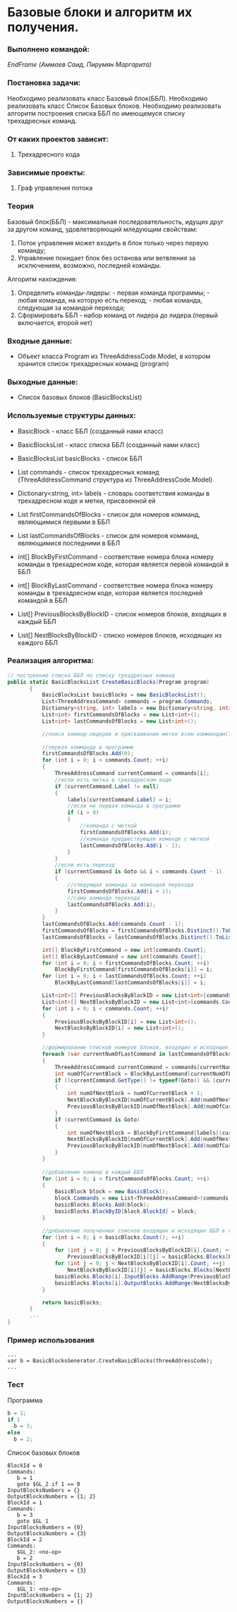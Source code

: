 # Базовые блоки и алгоритм их получения.

### Выполнено командой:
*EndFrame (Аммаев Саид,  Пирумян Маргарита)*

### Постановка задачи:
Необходимо реализовать класс Базовый блок(ББЛ).
Необходимо реализовать класс Список Базовых блоков.
Необходимо реализовать алгоритм построения списка ББЛ по имеющемуся списку трехадресных команд.

### От каких проектов зависит:
1. Трехадресного кода 

### Зависимые проекты:
1. Граф управления потока

### Теория
Базовый блок(ББЛ) - максимальная последовательность, идущих друг за другом команд, удовлетворяющий мледующим свойствам:
1. Поток управления может входить в блок только через первую команду;
2. Управление покидает блок без останова или ветвления за исключением, возможно, последней команды.

Алгоритм нахождения:
1. Определить команды-лидеры:
        - первая команда программы;
        - любая команда, на которую есть переход;
        - любая команда, следующая за командой перехода;
2. Сформировать ББЛ - набор команд от лидера до лидера.(первый включается, второй нет)

### Входные данные:
 - Объект класса Program из ThreeAddressCode.Model, в котором хранится список трехадресных команд (program)

### Выходные данные:
 - Список базовых блоков (BasicBlocksList)

 ### Используемые структуры данных:
 - BasicBlock - класс ББЛ (созданный нами класс)
 - BasicBlocksList - класс списка ББЛ (созданный нами класс)
 
 - BasicBlocksList basicBlocks - список ББЛ
 - List<ThreeAddressCommand> commands - список трехадресных команд (ThreeAddressCommand структура из ThreeAddressCode.Model)
 - Dictionary<string, int> labels - словарь соответствия команды в трехадресном коде и метки, присвоенной ей
 - List<int> firstCommandsOfBlocks  - список для номеров комманд, являющимися первыми в ББЛ
 - List<int> lastCommandsOfBlocks - список для номеров комманд, являющимися последними в ББЛ
 - int[] BlockByFirstCommand - соответствие номера блока номеру команды в трехадресном коде, которая является первой командой в ББЛ 
 - int[] BlockByLastCommand - соответствие номера блока номеру команды в трехадресном коде, которая является последней командой в ББЛ
 - List<int>[] PreviousBlocksByBlockID - список номеров блоков, входящих в каждый ББЛ
 - List<int>[] NextBlocksByBlockID - списко номеров блоков, исходящих из каждого ББЛ
            
 ### Реализация алгоритма:

 ``` C#
 // построение списка ББЛ по списку трхадресных команд
public static BasicBlocksList CreateBasicBlocks(Program program)
        {
            BasicBlocksList basicBlocks = new BasicBlocksList();
            List<ThreeAddressCommand> commands = program.Commands;
            Dictionary<string, int> labels = new Dictionary<string, int>();
            List<int> firstCommandsOfBlocks = new List<int>(); 
            List<int> lastCommandsOfBlocks = new List<int>();

            //поиск команд-лидеров и присваивание меток всем коммандам(labels) 
            
            //первая комманда в программе
            firstCommandsOfBlocks.Add(0);
            for (int i = 0; i < commands.Count; ++i)
            {
                ThreeAddressCommand currentCommand = commands[i];
                //если есть метка в трехадресном коде
                if (currentCommand.Label != null)
                {
                    labels[currentCommand.Label] = i;
                    //если не первая команда в программе
                    if (i > 0)
                    {
                        //команда с меткой
                        firstCommandsOfBlocks.Add(i);
                        //команда предшествующая команде с меткой
                        lastCommandsOfBlocks.Add(i - 1);
                    }
                }
                //если есть переход
                if (currentCommand is Goto && i < commands.Count - 1)
                {
                    //следующая команда за командой перехода
                    firstCommandsOfBlocks.Add(i + 1);
                    //сама команда перехода
                    lastCommandsOfBlocks.Add(i);
                }
            }
            lastCommandsOfBlocks.Add(commands.Count - 1);
            firstCommandsOfBlocks = firstCommandsOfBlocks.Distinct().ToList();
            lastCommandsOfBlocks = lastCommandsOfBlocks.Distinct().ToList();

            int[] BlockByFirstCommand = new int[commands.Count];
            int[] BlockByLastCommand = new int[commands.Count];
            for (int i = 0; i < firstCommandsOfBlocks.Count; ++i)
                BlockByFirstCommand[firstCommandsOfBlocks[i]] = i;
            for (int i = 0; i < lastCommandsOfBlocks.Count; ++i)
                BlockByLastCommand[lastCommandsOfBlocks[i]] = i;

            List<int>[] PreviousBlocksByBlockID = new List<int>[commands.Count];
            List<int>[] NextBlocksByBlockID = new List<int>[commands.Count];
            for (int i = 0; i < commands.Count; ++i)
            {
                PreviousBlocksByBlockID[i] = new List<int>();
                NextBlocksByBlockID[i] = new List<int>();
            }

            //формирование списков номеров блоков, входящих и исходящих из каждого ББЛ
            foreach (var currentNumOfLastCommand in lastCommandsOfBlocks)
            {
                ThreeAddressCommand currentCommand = commands[currentNumOfLastCommand];
                int numOfCurrentBlock = BlockByLastCommand[currentNumOfLastCommand];
                if ((currentCommand.GetType() != typeof(Goto)) && (currentNumOfLastCommand < commands.Count - 1))
                {
                    int numOfNextBlock = numOfCurrentBlock + 1;
                    NextBlocksByBlockID[numOfCurrentBlock].Add(numOfNextBlock);
                    PreviousBlocksByBlockID[numOfNextBlock].Add(numOfCurrentBlock);
                }
                if (currentCommand is Goto)
                {
                    int numOfNextBlock = BlockByFirstCommand[labels[(currentCommand as Goto).GotoLabel]];
                    NextBlocksByBlockID[numOfCurrentBlock].Add(numOfNextBlock);
                    PreviousBlocksByBlockID[numOfNextBlock].Add(numOfCurrentBlock);
                }
            }
            
            //добавление команд в каждый ББЛ
            for (int i = 0; i < firstCommandsOfBlocks.Count; ++i)
            {
                BasicBlock block = new BasicBlock();
                block.Commands = new List<ThreeAddressCommand>(commands.Take(lastCommandsOfBlocks[i] + 1).Skip(firstCommandsOfBlocks[i]).ToList());
                basicBlocks.Blocks.Add(block);
                basicBlocks.BlockByID[block.BlockId] = block;
            }

            //добавление полученных списков входящих и исходящих ББЛ в каждый блок
            for (int i = 0; i < basicBlocks.Count(); ++i)
            {
                for (int j = 0; j < PreviousBlocksByBlockID[i].Count; ++j)
                    PreviousBlocksByBlockID[i][j] = basicBlocks.Blocks[PreviousBlocksByBlockID[i][j]].BlockId;
                for (int j = 0; j < NextBlocksByBlockID[i].Count; ++j)
                    NextBlocksByBlockID[i][j] = basicBlocks.Blocks[NextBlocksByBlockID[i][j]].BlockId;
                basicBlocks.Blocks[i].InputBlocks.AddRange(PreviousBlocksByBlockID[i]);
                basicBlocks.Blocks[i].OutputBlocks.AddRange(NextBlocksByBlockID[i]);
            }

            return basicBlocks;
        }	
        ...
}
 ``` 

### Пример использования
```
...
var b = BasicBlocksGenerator.CreateBasicBlocks(threeAddressCode);
...
```
### Тест
Программа
```cs 
b = 1;
if 1
  b = 3;
else
  b = 2;
```

Список базовых блоков 
```
BlockId = 0
Commands:
   b = 1
   goto $GL_2 if 1 == 0
InputBlocksNumbers = {}
OutputBlocksNumbers = {1; 2}
BlockId = 1
Commands:
   b = 3
   goto $GL_1
InputBlocksNumbers = {0}
OutputBlocksNumbers = {3}
BlockId = 2
Commands:
   $GL_2: <no-op>
   b = 2
InputBlocksNumbers = {0}
OutputBlocksNumbers = {3}
BlockId = 3
Commands:
   $GL_1: <no-op>
InputBlocksNumbers = {1; 2}
OutputBlocksNumbers = {}
```

